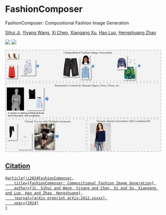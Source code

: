 # FashionComposer
FashionComposer: Compositional Fashion Image Generation

[Sihui Ji](https://scholar.google.com/citations?hl=zh-CN&user=a6GxOZgAAAAJ), [Yiyang Wang](https://scholar.google.com/citations?user=nKr8TJwAAAAJ&hl=en), [Xi Chen](https://xavierchen34.github.io/), [Xiaogang Xu](https://xuxiaogang.com/), [Hao Luo](https://scholar.google.com/citations?user=7QvWnzMAAAAJ&hl=zh-CN), [Hengshuang Zhao](https://hszhao.github.io/)

<a href='https://zjuer-huijun.github.io/FashionComposer-Page/'><img src='https://img.shields.io/badge/Project-Page-Green'></a> <a href=''><img src='https://img.shields.io/badge/Paper-Arxiv-red'>

![Teaser Image](output.gif "Teaser")

## Citation	

```
@article{ji2024FashionComposer,
    title={FashionComposer: Compositional Fashion Image Generation},
    author={Ji, Sihui and Wang, Yiyang and Chen, Xi and Xu, Xiaogang and Luo, Hao and Zhao, Hengshuang},
    journal={arXiv preprint arXiv:2412.xxxxx},
    year={2024}
}
```
